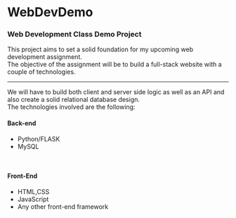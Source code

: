 # WebDevDemo
<h3>Web Development Class Demo Project</h3>

This project aims to set a solid foundation for my upcoming web development assignment.
<br>
The objective of the assignment will be to build a full-stack website with a couple of technologies.
<hr>
We will have to build both client and server side logic as well as an API
and also create a solid relational database design.
<br>
The technologies involved are the following:
<br>
<h4>Back-end</h4>
<ul>
  <li>Python/FLASK</li>
  <li>MySQL</li>
</ul>
<br>
<h4>Front-End</h4>
<ul>
  <li>HTML,CSS</li>
  <li>JavaScript</li>
  <li>Any other front-end framework</li>
</ul>



